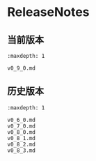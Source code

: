# ReleaseNotes


## 当前版本

```{toctree}
:maxdepth: 1

v0_9_0.md

```


## 历史版本

```{toctree}
:maxdepth: 1

v0_6_0.md
v0_7_0.md
v0_8_0.md
v0_8_1.md
v0_8_2.md
v0_8_3.md

```
